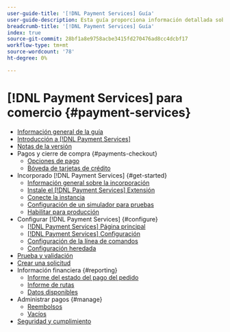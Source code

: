 ```yaml
---
user-guide-title: '[!DNL Payment Services] Guía'
user-guide-description: Esta guía proporciona información detallada sobre cómo instalar y configurar [!DNL Payment Services] para su [!DNL Adobe Commerce] o [!DNL Magento Open Source] tienda.
breadcrumb-title: '[!DNL Payment Services] Guía'
index: true
source-git-commit: 28bf1a8e9758acbe3415fd270476ad8cc4dcbf17
workflow-type: tm+mt
source-wordcount: '78'
ht-degree: 0%

---
```



# [!DNL Payment Services] para comercio {#payment-services}

- [Información general de la guía](guide-overview.md)
- [Introducción a [!DNL Payment Services]](overview.md)
- [Notas de la versión](release-notes.md)
- Pagos y cierre de compra {#payments-checkout}
   - [Opciones de pago](payments-options.md)
   - [Bóveda de tarjetas de crédito](vaulting.md)
- Incorporado [!DNL Payment Services] {#get-started}
   - [Información general sobre la incorporación](onboard.md)
   - [Instale el [!DNL Payment Services] Extensión](install.md)
   - [Conecte la instancia](connect.md)
   - [Configuración de un simulador para pruebas](sandbox.md)
   - [Habilitar para producción](production.md)
- Configurar [!DNL Payment Services] {#configure}
   - [[!DNL Payment Services] Página principal](payments-home.md)
   - [[!DNL Payment Services] Configuración](settings.md)
   - [Configuración de la línea de comandos](configure-cli.md)
   - [Configuración heredada](configure-admin.md)
- [Prueba y validación](test-validate.md)
- [Crear una solicitud](create-order.md)
- Información financiera {#reporting}
   - [Informe del estado del pago del pedido](order-payment-status.md)
   - [Informe de rutas](payouts.md)
   - [Datos disponibles](data.md)
- Administrar pagos {#manage}
   - [Reembolsos](refunds.md)
   - [Vacíos](voids.md)
- [Seguridad y cumplimiento](security.md)
